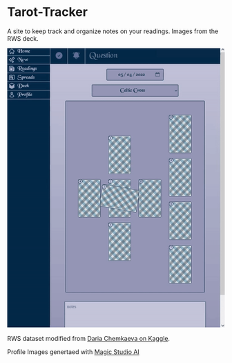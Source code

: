 # Tarot-Tracker
A site to keep track and organize notes on your readings. Images from the RWS deck.

<img src="./demo.gif" />

RWS dataset modified from [Daria Chemkaeva on Kaggle](https://www.kaggle.com/datasets/lsind18/tarot-json).

Profile Images genertaed with [Magic Studio AI](https://magicstudio.com/)

